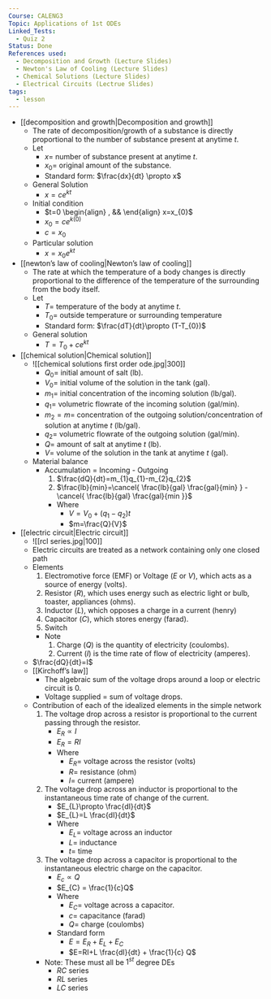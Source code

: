 ```yaml
---
Course: CALENG3
Topic: Applications of 1st ODEs
Linked_Tests:
  - Quiz 2
Status: Done
References used:
  - Decomposition and Growth (Lecture Slides)
  - Newton's Law of Cooling (Lecture Slides)
  - Chemical Solutions (Lecture Slides)
  - Electrical Circuits (Lectrue Slides)
tags:
  - lesson
---
```


- [[decomposition and growth|Decomposition and growth]]
	- The rate of decomposition/growth of a substance is directly proportional to the number of substance present at anytime $t$.
	- Let
		- $x=$ number of substance present at anytime $t$.
		- $x_{0} =$ original amount of the substance.
		- Standard form: $\frac{dx}{dt} \propto x$
	- General Solution
		- $x=ce^{kt}$
	- Initial condition
		- $t=0 \begin{align} , && \end{align} x=x_{0}$
		- $x_{0}=ce^{k(0)}$
		- $c=x_{0}$
	- Particular solution
		- $x=x_{0}e^{kt}$
- [[newton’s law of cooling|Newton’s law of cooling]]
	- The rate at which the temperature of a body changes is directly proportional to the difference of the temperature of the surrounding from the body itself.
	- Let
		- $T=$ temperature of the body at anytime $t$.
		- $T_{0}=$ outside temperature or surrounding temperature
		- Standard form: $\frac{dT}{dt}\propto (T-T_{0})$
	- General solution
		- $T=T_{0}+ce^{kt}$
- [[chemical solution|Chemical solution]]
	- ![[chemical solutions first order ode.jpg|300]]
		- $Q_{0}=$ initial amount of salt (lb).
		- $V_{0}=$ initial volume of the solution in the tank (gal).
		- $m_{1}=$ initial concentration of the incoming solution (lb/gal).
		- $q_{1}=$ volumetric flowrate of the incoming solution (gal/min).
		- $m_{2}=m=$ concentration of the outgoing solution/concentration of solution at anytime $t$ (lb/gal).
		- $q_{2}=$ volumetric flowrate of the outgoing solution (gal/min).
		- $Q=$ amount of salt at anytime $t$ (lb).
		- $V=$ volume of the solution in the tank at anytime $t$ (gal).
	- Material balance
		- Accumulation = Incoming - Outgoing
			1. $\frac{dQ}{dt}=m_{1}q_{1}-m_{2}q_{2}$
			2. $\frac{lb}{min}=\cancel{ \frac{lb}{gal} \frac{gal}{min} } - \cancel{ \frac{lb}{gal} \frac{gal}{min }}$
			- Where
				- $V=V_{0}+(q_{1}-q_{2})t$
				- $m=\frac{Q}{V}$
- [[electric circuit|Electric circuit]]
	- ![[rcl series.jpg|100]]
	- Electric circuits are treated as a network containing only one closed path
	- Elements
		1. Electromotive force (EMF) or Voltage ($E$ or $V$), which acts as a source of energy (volts).
		2. Resistor ($R$), which uses energy such as electric light or bulb, toaster, appliances (ohms).
		3. Inductor ($L$), which opposes a charge in a current (henry)
		4. Capacitor ($C$), which stores energy (farad).
		5. Switch
		- Note
			1. Charge ($Q$) is the quantity of electricity (coulombs).
			2. Current ($I$) is the time rate of flow of electricity (amperes).
	- $\frac{dQ}{dt}=I$
	- [[Kirchoff’s law]]
		- The algebraic sum of the voltage drops around a loop or electric circuit is 0.
		- Voltage supplied = sum of voltage drops.
	- Contribution of each of the idealized elements in the simple network
		1. The voltage drop across a resistor is proportional to the current passing through the resistor.
			- $E_{R} \propto I$
			- $E_{R} = RI$
			- Where
				- $E_{R}=$ voltage across the resistor (volts)
				- $R=$ resistance (ohm)
				- $I=$ current (ampere)
		2. The voltage drop across an inductor is proportional to the instantaneous time rate of change of the current.
			- $E_{L}\propto \frac{dI}{dt}$
			- $E_{L}=L \frac{dI}{dt}$
			- Where
				- $E_{L}=$ voltage across an inductor
				- $L=$ inductance
				- $t=$ time
		3. The voltage drop across a capacitor is proportional to the instantaneous electric charge on the capacitor.
			- $E_{c} \propto Q$
			- $E_{C} = \frac{1}{c}Q$
			- Where
				- $E_{C}=$ voltage across a capacitor.
				- $c=$ capacitance (farad)
				- $Q =$ charge (coulombs)
			- Standard form
				- $E=E_{R}+E_{L}+E_{C}$
				- $E=RI+L \frac{dI}{dt} + \frac{1}{c} Q$
		- Note: These must all be $1^{st}$ degree DEs
			- $RC$ series
			- $RL$ series
			- $LC$ series